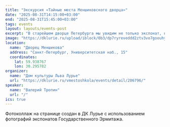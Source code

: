 ```yaml
---
title: "Экскурсия «Тайные места Меншиковского дворца»"
date: "2025-08-31T14:15:00+03:00"
end: "2025-08-31T15:45:00+03:00"
tags: events
layout: layouts/events-post
excerpt: "В старейшем дворце Петербурга мы увидим не только экспонат, который занимает два этажа дворца, и не только заглянем в кухонную вытяжку, в которой может спрятаться небольшой автобус. Мы ещё ответим на вопрос, почему во дворце второго человека в империи десятки замурованных окон, зачем здесь дверь, заложенная кирпичом, и крошечная дверка, ведущая в никуда..."
image: "https://dklurie.ru/upload/iblock/0b3/dp7ryreveddd2ztv3vo7goouhyk2rb4w.jpg"
location:
  name: "Дворец Меншикова"
  address: "Санкт-Петербург, Университетская наб., 15"
  coordinates:
    lat: 59.938767
    lon: 30.295782
organizer:
  name: "Дом культуры Льва Лурье"
  url: "https://dklurie.ru/vmestoshkola/events/detail/206796/"
speaker:
  name: "Валерий Тропин"
  url: "/"
ics: true
---
```


<footer class="image-caption">
    Фотоколлаж на странице создан в ДК Лурье с использованием фотографий экспонатов Государственного Эрмитажа.
</footer>
